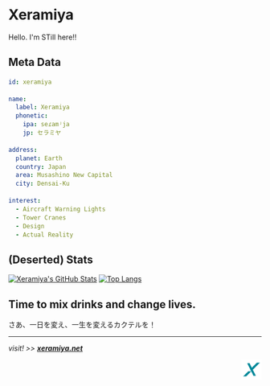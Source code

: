 # Xeramiya

Hello.
I'm STill here!!

## Meta Data

```YAML
id: xeramiya

name:
  label: Xeramiya
  phonetic:
    ipa: seɾamʲja
    jp: セラミヤ

address:
  planet: Earth
  country: Japan
  area: Musashino New Capital
  city: Densai-Ku

interest:
  - Aircraft Warning Lights
  - Tower Cranes
  - Design
  - Actual Reality
```

## (Deserted) Stats

[![Xeramiya's GitHub Stats](https://github-readme-stats.vercel.app/api?username=xeramiya&layout=compact&show_icons=true&theme=radical&hide_border=true&count_private=true)](https://github.com/xeramiya)
[![Top Langs](https://github-readme-stats.vercel.app/api/top-langs/?username=xeramiya&layout=compact&show_icons=true&theme=radical&hide_border=true&count_private=true)](https://github.com/xeramiya)

## Time to mix drinks and change lives.

さあ、一日を変え、一生を変えるカクテルを！

---

_visit! >> **[xeramiya.net](https://www.xeramiya.net)**_

<div align="right">
<a href="https://www.xeramiya.net">
<img src="./assets/xeramiya.svg" width=8% alt="Xeramiya Logo" />
</a>
</div>